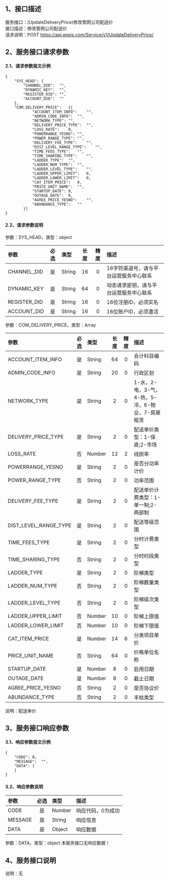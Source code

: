 ## 1、接口描述  
服务接口：(UpdateDeliveryPrice)修改管网公司配送价  
接口描述：修改管网公司配送价  
请求说明：POST https://api.epeis.com/Service/v1/UpdateDeliveryPrice/  
  
## 2、服务接口请求参数  
#### 2.1、请求参数报文示例  
~~~  
{
	"SYS_HEAD":	{
		"CHANNEL_DID":	"",
		"DYNAMIC_KEY":	"",
		"REGISTER_DID":	"",
		"ACCOUNT_DID":	""
	},
	"COM_DELIVERY_PRICE":	[{
			"ACCOUNT_ITEM_INFO":	"",
			"ADMIN_CODE_INFO":	"",
			"NETWORK_TYPE":	"",
			"DELIVERY_PRICE_TYPE":	"",
			"LOSS_RATE":	0,
			"POWERRANGE_YESNO":	"",
			"POWER_RANGE_TYPE":	"",
			"DELIVERY_FEE_TYPE":	"",
			"DIST_LEVEL_RANGE_TYPE":	"",
			"TIME_FEES_TYPE":	"",
			"TIME_SHARING_TYPE":	"",
			"LADDER_TYPE":	"",
			"LADDER_NUM_TYPE":	"",
			"LADDER_LEVEL_TYPE":	"",
			"LADDER_UPPER_LIMIT":	0,
			"LADDER_LOWER_LIMIT":	0,
			"CAT_ITEM_PRICE":	0,
			"PRICE_UNIT_NAME":	"",
			"STARTUP_DATE":	0,
			"OUTAGE_DATE":	0,
			"AGREE_PRICE_YESNO":	"",
			"ABUNDANCE_TYPE":	""
		}]
}  
~~~  
#### 2.2、请求参数说明  
参数：SYS_HEAD，类型：object  
  
| 参数 | 必选 | 类型 | 长度 | 精度 | 描述 |  
| :----------------- | :----: | :-------- | :----: | :----: | :---------------- |  
| CHANNEL_DID | 是 | String | 16 | 0 | 16字符渠道号，请与平台运营服务中心联系 |  
| DYNAMIC_KEY | 是 | String | 64 | 0 | 动态请求密钥，请与平台运营服务中心联系 |  
| REGISTER_DID      |  是  | String   | 16 | 0 | 16位注册ID，必须实名 |  
| ACCOUNT_DID       |  是  | String   | 16 | 0 | 16位账户ID，必须激活 |  
  
参数：COM_DELIVERY_PRICE，类型：Array  
  
| 参数              | 必选 | 类型     | 长度 | 精度 | 描述             |  
| :----------------- | :----: | :-------- | :----: | :----: | :---------------- |  
| ACCOUNT_ITEM_INFO |  是  | String   | 64 | 0 | 会计科目编码 |  
| ADMIN_CODE_INFO |  是  | String   | 20 | 0 | 行政区划 |  
| NETWORK_TYPE |  是  | String   | 2 | 0 | 1-水，2-电，3-气，4-热，5-冷，6-物业，7-房屋租赁 |  
| DELIVERY_PRICE_TYPE |  是  | String   | 2 | 0 | 配送单价类型：1-保底;2-市场 |  
| LOSS_RATE |  否  | Number   | 12 | 2 | 线损率 |  
| POWERRANGE_YESNO |  是  | String   | 2 | 0 | 是否分功率计价 |  
| POWER_RANGE_TYPE |  否  | String   | 2 | 0 | 功率范围 |  
| DELIVERY_FEE_TYPE |  是  | String   | 2 | 0 | 配送单价计费类型：1-单一制;2-两部制 |  
| DIST_LEVEL_RANGE_TYPE |  是  | String   | 2 | 0 | 配送等级范围 |  
| TIME_FEES_TYPE |  是  | String   | 2 | 0 | 分时计费类型 |  
| TIME_SHARING_TYPE |  否  | String   | 2 | 0 | 分时时段类型 |  
| LADDER_TYPE |  是  | String   | 2 | 0 | 阶梯类型 |  
| LADDER_NUM_TYPE |  否  | String   | 2 | 0 | 阶梯数量类型 |  
| LADDER_LEVEL_TYPE |  否  | String   | 2 | 0 | 阶梯级次类型 |  
| LADDER_UPPER_LIMIT |  否  | Number   | 10 | 0 | 阶梯上限值 |  
| LADDER_LOWER_LIMIT |  否  | Number   | 10 | 0 | 阶梯下限值 |  
| CAT_ITEM_PRICE |  是  | Number   | 14 | 6 | 分类项目单价 |  
| PRICE_UNIT_NAME |  否  | String   | 64 | 0 | 价格单位名称 |  
| STARTUP_DATE |  是  | Number   | 8 | 0 | 启用日期 |  
| OUTAGE_DATE |  是  | Number   | 8 | 0 | 截止日期 |  
| AGREE_PRICE_YESNO |  否  | String   | 2 | 0 | 是否协议价 |  
| ABUNDANCE_TYPE |  否  | String   | 2 | 0 | 丰枯类型 |  
  
说明：配送单价  
  
## 3、服务接口响应参数  
#### 3.1、响应参数报文示例  
~~~  
{
	"CODE":	0,
	"MESSAGE":	"",
	"DATA":	{
	}
}  
~~~  
#### 3.2、响应参数说明  
  
| 参数              | 必选 | 类型     | 描述             |  
| :----------------- | :----: | :-------- | :---------------- |  
| CODE | 是 | Number | 响应代码，0为成功 |  
| MESSAGE | 是 | String | 响应信息 |  
| DATA | 是 | Object | 响应数据 |  
  
参数：DATA，类型：object 本服务接口无响应数据！  
## 4、服务接口说明  
说明：无  

